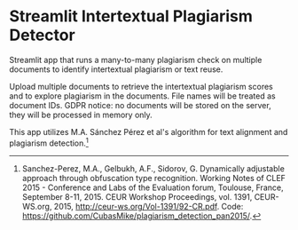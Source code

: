 # Streamlit Intertextual Plagiarism Detector

Streamlit app that runs a many-to-many plagiarism check on multiple documents to identify intertextual plagiarism or text reuse.

Upload multiple documents to retrieve the intertextual plagiarism scores and to explore plagiarism in the documents. File names will be treated as document IDs. GDPR notice: no documents will be stored on the server, they will be processed in memory only.

This app utilizes M.A. Sánchez Pérez et al's algorithm for text alignment and plagiarism detection.[^1]

[^1]: Sanchez-Perez, M.A., Gelbukh, A.F., Sidorov, G. Dynamically adjustable approach through obfuscation type recognition. Working Notes of CLEF 2015 - Conference and Labs of the Evaluation forum, Toulouse, France, September 8-11, 2015. CEUR Workshop Proceedings, vol. 1391, CEUR-WS.org, 2015, http://ceur-ws.org/Vol-1391/92-CR.pdf. Code: https://github.com/CubasMike/plagiarism_detection_pan2015/.
